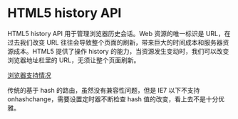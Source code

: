 # HTML5 history API

HTML5 history API 用于管理浏览器历史会话。Web 资源的唯一标识是 URL，在过去我们改变 URL 往往会导致整个页面的刷新，带来巨大的时间成本和服务器资源成本。HTML5 提供了操作 history 的能力，当资源发生变动时，我们可以改变浏览器地址栏里的 URL，无须让整个页面刷新。

[浏览器支持情况](https://caniuse.com/#search=history)

传统的基于 hash 的路由，虽然没有兼容性问题，但是 IE7 以下不支持 onhashchange，需要设置定时器不断检查 hash 值的改变，看上去不是十分优雅。
